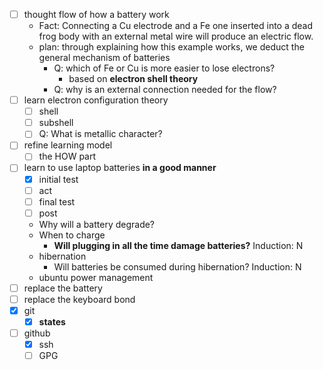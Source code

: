 - [ ] thought flow of how a battery work
	- Fact: Connecting a Cu electrode and a Fe one inserted into a dead frog body with an external metal wire will produce an electric flow.
	- plan: through explaining how this example works, we deduct the general mechanism of batteries
		- Q: which of Fe or Cu is more easier to lose electrons?
			- based on **electron shell theory**
		- Q: why is an external connection needed for the flow?
- [ ] learn electron configuration theory
	- [ ] shell
	- [ ] subshell
	- [ ] Q: What is metallic character?
- [ ] refine learning model
	- [ ] the HOW part	
- [ ] learn to use laptop batteries **in a good manner**
	- [x] initial test
	- [ ] act
	- [ ] final test
	- [ ] post
	- Why will a battery degrade?
	- When to charge
		- **Will plugging in all the time damage batteries?** Induction: N
	- hibernation
		- Will batteries be consumed during hibernation? Induction: N
	- ubuntu power management
- [ ] replace the battery
- [ ] replace the keyboard bond
- [x] git
	- [x] **states**
- [ ] github 
	- [x] ssh
	- [ ] GPG
	
<!--stackedit_data:
eyJoaXN0b3J5IjpbMTI2OTY0Njg2M119
-->
